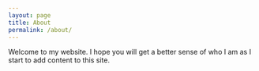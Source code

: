 ```yaml
---
layout: page
title: About
permalink: /about/
---
```


Welcome to my website. I hope you will get a better sense of who I am as I start to add content to this site.
